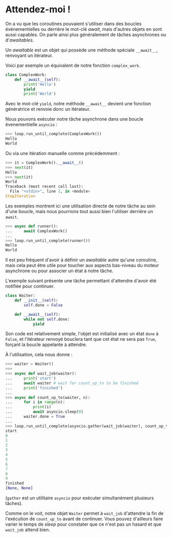 # Attendez-moi !

On a vu que les coroutines pouvaient s'utiliser dans des boucles événementielles ou derrière le mot-clé *await*, mais d'autres objets en sont aussi capables.
On parle ainsi plus généralement de tâches asynchrones ou d'*awaitables*.

Un *awaitable* est un objet qui possède une méthode spéciale `__await__`, renvoyant un itérateur.

Voici par exemple un équivalent de notre fonction `complex_work`.

```python
class ComplexWork:
    def __await__(self):
        print('Hello')
        yield
        print('World')
```

Avec le mot-clé `yield`, notre méthode `__await__` devient une fonction génératrice et renvoie donc un itérateur.

Nous pouvons exécuter notre tâche asynchrone dans une boucle évenementielle `asyncio` :

```python
>>> loop.run_until_complete(ComplexWork())
Hello
World
```

Ou via une itération manuelle comme précédemment :

```python
>>> it = ComplexWork().__await__()
>>> next(it)
Hello
>>> next(it)
World
Traceback (most recent call last):
  File "<stdin>", line 1, in <module>
StopIteration
```

Les exemples montrent ici une utilisation directe de notre tâche au sein d'une boucle, mais nous pourrions tout aussi bien l'utiliser derrière un `await`.

```python
>>> async def runner():
...     await ComplexWork()
... 
>>> loop.run_until_complete(runner())
Hello
World
```

Il est peu fréquent d'avoir à définir un *awaitable* autre qu'une coroutine, mais cela peut être utile pour toucher aux aspects bas-niveau du moteur asynchrone ou pour associer un état à notre tâche.

L'exemple suivant présente une tâche permettant d'attendre d'avoir été notifiée pour continuer.

```python
class Waiter:
    def __init__(self):
        self.done = False

    def __await__(self):
        while not self.done:
            yield
```

Son code est relativement simple, l'objet est initialisé avec un état `done` à `False`, et l'itérateur renvoyé bouclera tant que cet état ne sera pas `True`, forçant la boucle appelante à attendre.

À l'utilisation, cela nous donne :

```python
>>> waiter = Waiter()
>>>
>>> async def wait_job(waiter):
...     print('start')
...     await waiter # wait for count_up_to to be finished
...     print('finished')
...
>>> async def count_up_to(waiter, n):
...     for i in range(n):
...         print(i)
...         await asyncio.sleep(0)
...     waiter.done = True
...
>>> loop.run_until_complete(asyncio.gather(wait_job(waiter), count_up_to(waiter, 10)))
start
0
1
2
3
4
5
6
7
8
9
finished
[None, None]
```

(`gather` est un utilitaire `asyncio` pour exécuter simultanément plusieurs tâches).

Comme on le voit, notre objet `Waiter` permet à `wait_job` d'attendre la fin de l'exécution de `count_up_to` avant de continuer.
Vous pouvez d'ailleurs faire varier le temps de *sleep* pour constater que ce n'est pas un hasard et que `wait_job` attend bien.
